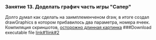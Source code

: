 ### Занятие 13. Доделать графич часть игры "Сапер"
Долго думал как сделать на заимплеменченом draw, в итоге создал drawGraphics в котором прибавилось два параметра, номера ячеек.<br>
Компиляция скриншотов, [осторожно длинная картинка](http://i.imgur.com/lH94vpm.gif)
###Download executable file
[link#1](https://cloud.mail.ru/public/F5i8/Di65F4Krc)[link#2](http://petsclinic.site40.net/download/miner-1.0.jar)
